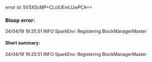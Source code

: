 error id: 5VSXScMP+CLcIUEmLUwPCA==
### Bloop error:

24/04/19 19:25:51 INFO SparkEnv: Registering BlockManagerMaster
#### Short summary: 

24/04/19 19:25:51 INFO SparkEnv: Registering BlockManagerMaster